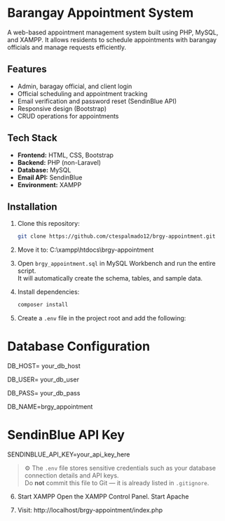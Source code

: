 # Barangay Appointment System

A web-based appointment management system built using PHP, MySQL, and XAMPP. It allows residents to schedule appointments with barangay officials and manage requests efficiently.

## Features
- Admin, baragay official, and client login
- Official scheduling and appointment tracking
- Email verification and password reset (SendinBlue API)
- Responsive design (Bootstrap)
- CRUD operations for appointments

## Tech Stack
- **Frontend:** HTML, CSS, Bootstrap
- **Backend:** PHP (non-Laravel)
- **Database:** MySQL
- **Email API:** SendinBlue
- **Environment:** XAMPP

## Installation
1. Clone this repository:
   ```bash
   git clone https://github.com/ctespalmado12/brgy-appointment.git

2. Move it to:
C:\xampp\htdocs\brgy-appointment

3. Open `brgy_appointment.sql` in MySQL Workbench and run the entire script.  
   It will automatically create the schema, tables, and sample data.

4. Install dependencies:
   ```bash
   composer install

5. Create a `.env` file in the project root and add the following:
  # Database Configuration
DB_HOST= your_db_host

DB_USER= your_db_user

DB_PASS= your_db_pass

DB_NAME=brgy_appointment

# SendinBlue API Key
SENDINBLUE_API_KEY=your_api_key_here

  
  > ⚙️ The `.env` file stores sensitive credentials such as your database connection details and API keys.  
  > Do **not** commit this file to Git — it is already listed in `.gitignore`.

6. Start XAMPP
  Open the XAMPP Control Panel.
  Start Apache

7. Visit:
  http://localhost/brgy-appointment/index.php
